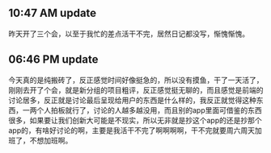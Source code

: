 10:47 AM update
---
昨天开了三个会，以至于我忙的差点活干不完，居然日记都没写，惭愧惭愧。

06:46 PM update
---
今天真的是纯搬砖了，反正感觉时间好像挺急的，所以没有摸鱼，干了一天活了，刚刚去开了个会，就是新分组的项目粗评，反正感觉挺无聊的，而且感觉是前端的讨论居多，反正就是讨论最后呈现给用户的东西是什么样的，我反正就觉得这种东西，一两个人拍板就行了，讨论的人越多越没用，而且别的app里面可借鉴的东西很多，如果要让我们创新大可能是不现实，所以无非就是抄这个app的还是抄那个app的，有啥好讨论的啊，主要是我活干不完了啊啊啊啊，干不完就要周六周天加班了，不想加班啊。

